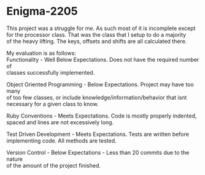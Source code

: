 # Enigma-2205  

 This project was a struggle for me.  As such most of it is incomplete except  
 for the processor class.  That was the class that I setup to do a majority  
 of the heavy lifting.  The keys, offsets and shifts are all calculated there.  

My evaluation is as follows:  
Functionality - Well Below Expectations. Does not have the required number of  
                classes successfully implemented.  

Object Oriented Programming - Below Expectations. Project may have too many  
of too few classes, or include knowledge/information/behavior that isnt 
necessary for a given class to know.  

Ruby Conventions - Meets Expectations. Code is mostly properly indented,  
                  spaced and lines are not excessively long.  

Test Driven Development - Meets Expectations. Tests are written before   
                          implementing code.  All methods are tested.  

Version Control - Below Expectations - Less than 20 commits due to the nature  
                  of the amount of the project finished.
